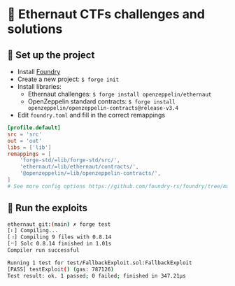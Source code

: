 # 🔐 Ethernaut CTFs challenges and solutions

## 📌 Set up the project
- Install [Foundry](https://github.com/foundry-rs/foundry#installation)
- Create a new project: `$ forge init`
- Install libraries:
    - Ethernaut challenges: `$ forge install openzeppelin/ethernaut`
    - OpenZeppelin standard contracts: `$ forge install openzeppelin/openzeppelin-contracts@release-v3.4`
- Edit `foundry.toml` and fill in the correct remappings
```toml
[profile.default]
src = 'src'
out = 'out'
libs = ['lib']
remappings = [
    'forge-std/=lib/forge-std/src/',
    'ethernaut/=lib/ethernaut/contracts/',
    '@openzeppelin/=lib/openzeppelin-contracts/',
]
# See more config options https://github.com/foundry-rs/foundry/tree/master/config
```

## 🧪 Run the exploits
```sh
ethernaut git:(main) ✗ forge test                                                      
[⠆] Compiling...
[⠰] Compiling 9 files with 0.8.14
[⠒] Solc 0.8.14 finished in 1.01s
Compiler run successful

Running 1 test for test/FallbackExploit.sol:FallbackExploit
[PASS] testExploit() (gas: 787126)
Test result: ok. 1 passed; 0 failed; finished in 347.21µs
```
